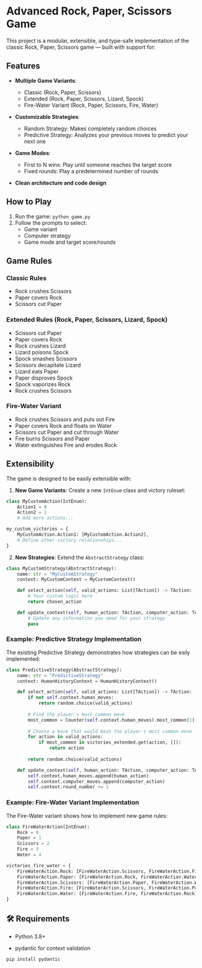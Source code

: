 # Advanced Rock, Paper, Scissors Game

This project is a modular, extensible, and type-safe implementation of the classic Rock, Paper, Scissors game — built with support for:


## Features

- **Multiple Game Variants**:
  - Classic (Rock, Paper, Scissors)
  - Extended (Rock, Paper, Scissors, Lizard, Spock)
  - Fire-Water Variant (Rock, Paper, Scissors, Fire, Water)

- **Customizable Strategies**:
  - Random Strategy: Makes completely random choices
  - Predictive Strategy: Analyzes your previous moves to predict your next one

- **Game Modes**:
  - First to N wins: Play until someone reaches the target score
  - Fixed rounds: Play a predetermined number of rounds

- **Clean architecture and code design**

## How to Play

1. Run the game: `python game.py`
2. Follow the prompts to select:
   - Game variant
   - Computer strategy
   - Game mode and target score/rounds

## Game Rules

### Classic Rules
- Rock crushes Scissors
- Paper covers Rock
- Scissors cut Paper

### Extended Rules (Rock, Paper, Scissors, Lizard, Spock)
- Scissors cut Paper
- Paper covers Rock
- Rock crushes Lizard
- Lizard poisons Spock
- Spock smashes Scissors
- Scissors decapitate Lizard
- Lizard eats Paper
- Paper disproves Spock
- Spock vaporizes Rock
- Rock crushes Scissors

### Fire-Water Variant
- Rock crushes Scissors and puts out Fire
- Paper covers Rock and floats on Water
- Scissors cut Paper and cut through Water
- Fire burns Scissors and Paper
- Water extinguishes Fire and erodes Rock

## Extensibility

The game is designed to be easily extensible with:

1. **New Game Variants**: Create a new `IntEnum` class and victory ruleset:

```python
class MyCustomAction(IntEnum):
    Action1 = 0
    Action2 = 1
    # Add more actions...

my_custom_victories = {
    MyCustomAction.Action1: [MyCustomAction.Action2],
    # Define other victory relationships...
}
```

2. **New Strategies**: Extend the `AbstractStrategy` class:

```python
class MyCustomStrategy(AbstractStrategy):
    name: str = "MyCustomStrategy"
    context: MyCustomContext = MyCustomContext()

    def select_action(self, valid_actions: List[TAction]) -> TAction:
        # Your custom logic here
        return chosen_action

    def update_context(self, human_action: TAction, computer_action: TAction):
        # Update any information you need for your strategy
        pass
```

### Example: Predictive Strategy Implementation

The existing Predictive Strategy demonstrates how strategies can be esily implemented:

```python
class PredictiveStrategy(AbstractStrategy):
    name: str = "PredictiveStrategy"
    context: HumanHistoryContext = HumanHistoryContext()

    def select_action(self, valid_actions: List[TAction]) -> TAction:
        if not self.context.human_moves:
            return random.choice(valid_actions)
            
        # Find the player's most common move
        most_common = Counter(self.context.human_moves).most_common(1)[0][0]
        
        # Choose a move that would beat the player's most common move
        for action in valid_actions:
            if most_common in victories_extended.get(action, []):
                return action
                
        return random.choice(valid_actions)

    def update_context(self, human_action: TAction, computer_action: TAction):
        self.context.human_moves.append(human_action)
        self.context.computer_moves.append(computer_action)
        self.context.round_number += 1
```

### Example: Fire-Water Variant Implementation

The Fire-Water variant shows how to implement new game rules:

```python
class FireWaterAction(IntEnum):
    Rock = 0
    Paper = 1
    Scissors = 2
    Fire = 3
    Water = 4

victories_fire_water = {
    FireWaterAction.Rock: [FireWaterAction.Scissors, FireWaterAction.Fire],
    FireWaterAction.Paper: [FireWaterAction.Rock, FireWaterAction.Water],
    FireWaterAction.Scissors: [FireWaterAction.Paper, FireWaterAction.Water],
    FireWaterAction.Fire: [FireWaterAction.Scissors, FireWaterAction.Paper],
    FireWaterAction.Water: [FireWaterAction.Fire, FireWaterAction.Rock],
}
```

## 🛠 Requirements
* Python 3.8+

* pydantic for context validation

```python
pip install pydantic
```
